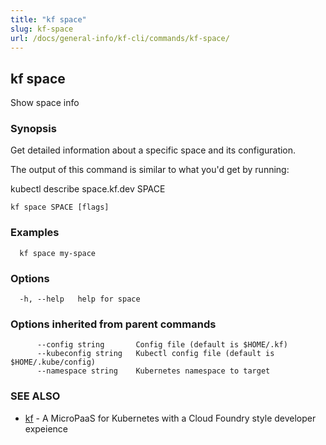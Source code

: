 ```yaml
---
title: "kf space"
slug: kf-space
url: /docs/general-info/kf-cli/commands/kf-space/
---
```

## kf space

Show space info

### Synopsis

Get detailed information about a specific space and its configuration.

 The output of this command is similar to what you'd get by running:

  kubectl describe space.kf.dev SPACE

```
kf space SPACE [flags]
```

### Examples

```
  kf space my-space
```

### Options

```
  -h, --help   help for space
```

### Options inherited from parent commands

```
      --config string       Config file (default is $HOME/.kf)
      --kubeconfig string   Kubectl config file (default is $HOME/.kube/config)
      --namespace string    Kubernetes namespace to target
```

### SEE ALSO

* [kf](/docs/general-info/kf-cli/commands/kf/)	 - A MicroPaaS for Kubernetes with a Cloud Foundry style developer expeience

